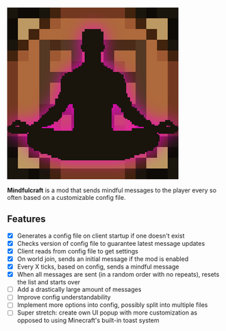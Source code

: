 ![Mindfulcraft](./src/main/resources/assets/mindfulcraft/icon_lg.png)  

**Mindfulcraft** is a mod that sends mindful messages to the player every so often based on a customizable config file.

## Features  
- [x] Generates a config file on client startup if one doesn't exist
- [x] Checks version of config file to guarantee latest message updates
- [x] Client reads from config file to get settings
- [X] On world join, sends an initial message if the mod is enabled
- [X] Every X ticks, based on config, sends a mindful message
- [X] When all messages are sent (in a random order with no repeats), resets the list and starts over
- [ ] Add a drastically large amount of messages
- [ ] Improve config understandability
- [ ] Implement more options into config, possibly split into multiple files
- [ ] Super stretch: create own UI popup with more customization as opposed to using Minecraft's built-in toast system
